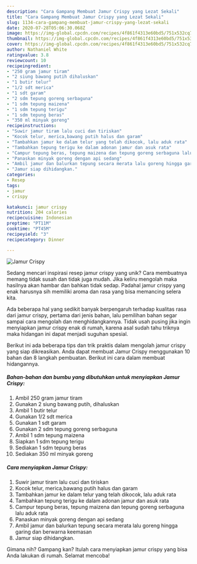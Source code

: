 ```yaml
---
description: "Cara Gampang Membuat Jamur Crispy yang Lezat Sekali"
title: "Cara Gampang Membuat Jamur Crispy yang Lezat Sekali"
slug: 1134-cara-gampang-membuat-jamur-crispy-yang-lezat-sekali
date: 2020-07-28T05:06:30.068Z
image: https://img-global.cpcdn.com/recipes/4f861f4313e60bd5/751x532cq70/jamur-crispy-foto-resep-utama.jpg
thumbnail: https://img-global.cpcdn.com/recipes/4f861f4313e60bd5/751x532cq70/jamur-crispy-foto-resep-utama.jpg
cover: https://img-global.cpcdn.com/recipes/4f861f4313e60bd5/751x532cq70/jamur-crispy-foto-resep-utama.jpg
author: Nathaniel White
ratingvalue: 3.8
reviewcount: 10
recipeingredient:
- "250 gram jamur tiram"
- "2 siung bawang putih dihaluskan"
- "1 butir telur"
- "1/2 sdt merica"
- "1 sdt garam"
- "2 sdm tepung goreng serbaguna"
- "1 sdm tepung maizena"
- "1 sdm tepung terigu"
- "1 sdm tepung beras"
- "350 ml minyak goreng"
recipeinstructions:
- "Suwir jamur tiram lalu cuci dan tiriskan"
- "Kocok telur, merica,bawang putih halus dan garam"
- "Tambahkan jamur ke dalam telur yang telah dikocok, lalu aduk rata"
- "Tambahkan tepung terigu ke dalam adonan jamur dan asuk rata"
- "Campur tepung beras, tepung maizena dan tepung goreng serbaguna lalu aduk rata"
- "Panaskan minyak goreng dengan api sedang"
- "Ambil jamur dan balurkan tepung secara merata lalu goreng hingga garing dan berwarna keemasan"
- "Jamur siap dihidangkan."
categories:
- Resep
tags:
- jamur
- crispy

katakunci: jamur crispy 
nutrition: 204 calories
recipecuisine: Indonesian
preptime: "PT11M"
cooktime: "PT45M"
recipeyield: "3"
recipecategory: Dinner

---
```



![Jamur Crispy](https://img-global.cpcdn.com/recipes/4f861f4313e60bd5/751x532cq70/jamur-crispy-foto-resep-utama.jpg)

Sedang mencari inspirasi resep jamur crispy yang unik? Cara membuatnya memang tidak susah dan tidak juga mudah. Jika keliru mengolah maka hasilnya akan hambar dan bahkan tidak sedap. Padahal jamur crispy yang enak harusnya sih memiliki aroma dan rasa yang bisa memancing selera kita.



Ada beberapa hal yang sedikit banyak berpengaruh terhadap kualitas rasa dari jamur crispy, pertama dari jenis bahan, lalu pemilihan bahan segar sampai cara mengolah dan menghidangkannya. Tidak usah pusing jika ingin menyiapkan jamur crispy enak di rumah, karena asal sudah tahu triknya maka hidangan ini dapat menjadi suguhan spesial.


Berikut ini ada beberapa tips dan trik praktis dalam mengolah jamur crispy yang siap dikreasikan. Anda dapat membuat Jamur Crispy menggunakan 10 bahan dan 8 langkah pembuatan. Berikut ini cara dalam membuat hidangannya.

<!--inarticleads1-->

##### Bahan-bahan dan bumbu yang dibutuhkan untuk menyiapkan Jamur Crispy:

1. Ambil 250 gram jamur tiram
1. Gunakan 2 siung bawang putih, dihaluskan
1. Ambil 1 butir telur
1. Gunakan 1/2 sdt merica
1. Gunakan 1 sdt garam
1. Gunakan 2 sdm tepung goreng serbaguna
1. Ambil 1 sdm tepung maizena
1. Siapkan 1 sdm tepung terigu
1. Sediakan 1 sdm tepung beras
1. Sediakan 350 ml minyak goreng




<!--inarticleads2-->

##### Cara menyiapkan Jamur Crispy:

1. Suwir jamur tiram lalu cuci dan tiriskan
1. Kocok telur, merica,bawang putih halus dan garam
1. Tambahkan jamur ke dalam telur yang telah dikocok, lalu aduk rata
1. Tambahkan tepung terigu ke dalam adonan jamur dan asuk rata
1. Campur tepung beras, tepung maizena dan tepung goreng serbaguna lalu aduk rata
1. Panaskan minyak goreng dengan api sedang
1. Ambil jamur dan balurkan tepung secara merata lalu goreng hingga garing dan berwarna keemasan
1. Jamur siap dihidangkan.




Gimana nih? Gampang kan? Itulah cara menyiapkan jamur crispy yang bisa Anda lakukan di rumah. Selamat mencoba!
